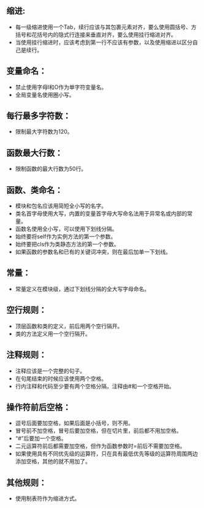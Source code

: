 ## 缩进:
- 每一级缩进使用一个Tab，续行应该与其包裹元素对齐，要么使用圆括号、方括号和花括号内的隐式行连接来垂直对齐，要么使用挂行缩进对齐。
- 当使用挂行缩进时，应该考虑到第一行不应该有参数，以及使用缩进以区分自己是续行。

## 变量命名：
- 禁止使用字母l和O作为单字符变量名。
- 全局变量名使用圈小写。

## 每行最多字符数：
- 限制最大字符数为120。

## 函数最大行数：
- 限制函数的最大行数为50行。

## 函数、类命名：
- 模块和包名应该用简短全小写的名字。
- 类名首字母使用大写，内置的变量首字母大写命名法用于异常名或内部的常量。
- 函数名使用全小写，可以使用下划线分隔。
- 始终要将self作为实例方法的第一个参数。
- 始终要把cls作为类静态方法的第一个参数。
- 如果函数的参数名和已有的关键词冲突，则在最后加单一下划线。

## 常量：
- 常量定义在模块级，通过下划线分隔的全大写字母命名。

## 空行规则：
- 顶层函数和类的定义，前后用两个空行隔开。
- 类的方法定义用一个空行隔开。

## 注释规则：
- 注释应该是一个完整的句子。
- 在句尾结束的时候应该使用两个空格。
- 行内注释和代码至少要有两个空格分隔，注释由#和一个空格开始。
	
## 操作符前后空格：
- 逗号后面要加空格，如果后面是小括号，则不用。
- 冒号前不加空格，冒号后要加空格，但在切片里，前后都不用加空格。
- “#”后要加一个空格。
- 二元运算符前后都需要加空格，但作为函数参数时=前后不需要加空格。
- 如果使用具有不同优先级的运算符，只在具有最低优先等级的运算符周围两边添加空格，其他的就不用加了。

## 其他规则：
- 使用制表符作为缩进方式。